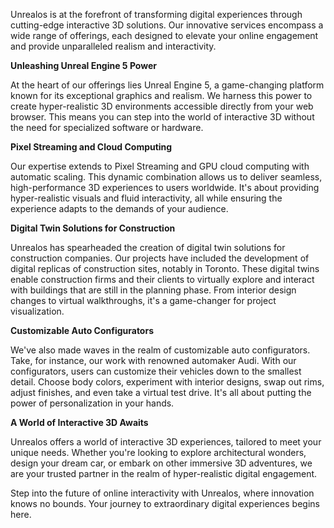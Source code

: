 <!--- 
  title: Interactive 3D: Redefining Digital Experiences with Unrealos
-->

Unrealos is at the forefront of transforming digital experiences through cutting-edge interactive 3D solutions. Our innovative services encompass a wide range of offerings, each designed to elevate your online engagement and provide unparalleled realism and interactivity.

**Unleashing Unreal Engine 5 Power**

At the heart of our offerings lies Unreal Engine 5, a game-changing platform known for its exceptional graphics and realism. We harness this power to create hyper-realistic 3D environments accessible directly from your web browser. This means you can step into the world of interactive 3D without the need for specialized software or hardware.

**Pixel Streaming and Cloud Computing**

Our expertise extends to Pixel Streaming and GPU cloud computing with automatic scaling. This dynamic combination allows us to deliver seamless, high-performance 3D experiences to users worldwide. It's about providing hyper-realistic visuals and fluid interactivity, all while ensuring the experience adapts to the demands of your audience.

**Digital Twin Solutions for Construction**

Unrealos has spearheaded the creation of digital twin solutions for construction companies. Our projects have included the development of digital replicas of construction sites, notably in Toronto. These digital twins enable construction firms and their clients to virtually explore and interact with buildings that are still in the planning phase. From interior design changes to virtual walkthroughs, it's a game-changer for project visualization.

**Customizable Auto Configurators**

We've also made waves in the realm of customizable auto configurators. Take, for instance, our work with renowned automaker Audi. With our configurators, users can customize their vehicles down to the smallest detail. Choose body colors, experiment with interior designs, swap out rims, adjust finishes, and even take a virtual test drive. It's all about putting the power of personalization in your hands.

**A World of Interactive 3D Awaits**

Unrealos offers a world of interactive 3D experiences, tailored to meet your unique needs. Whether you're looking to explore architectural wonders, design your dream car, or embark on other immersive 3D adventures, we are your trusted partner in the realm of hyper-realistic digital engagement.

Step into the future of online interactivity with Unrealos, where innovation knows no bounds. Your journey to extraordinary digital experiences begins here.
